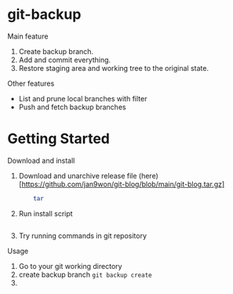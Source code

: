 
# git-backup

Main feature
1. Create backup branch.
2. Add and commit everything.
3. Restore staging area and working tree to the original state.

Other features
- List and prune local branches with filter
- Push and fetch  backup branches


# Getting Started

Download and install
1. Download and unarchive release file (here)[https://github.com/jan9won/git-blog/blob/main/git-blog.tar.gz]
	```bash
		tar 
	```
3. Run install script
	```bash

	```
4. Try running commands in git repository

Usage
1. Go to your git working directory
2. create backup branch `git backup create`
3. 